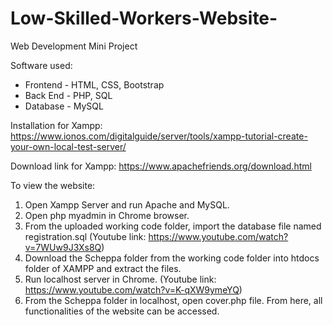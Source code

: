 # Low-Skilled-Workers-Website-
Web Development Mini Project

Software used:
* Frontend - HTML, CSS, Bootstrap
* Back End - PHP, SQL
* Database - MySQL


Installation for Xampp:
https://www.ionos.com/digitalguide/server/tools/xampp-tutorial-create-your-own-local-test-server/


Download link for Xampp:
https://www.apachefriends.org/download.html


To view the website:
1. Open Xampp Server and run Apache and MySQL.
2. Open php myadmin in Chrome browser.
3. From the uploaded working code folder, import the database file named registration.sql
(Youtube link: https://www.youtube.com/watch?v=7WUw9J3Xs8Q)
4. Download the Scheppa folder from the working code folder into htdocs folder of XAMPP and extract the files. 
5. Run localhost server in Chrome.
(Youtube link: https://www.youtube.com/watch?v=K-qXW9ymeYQ)
6. From the Scheppa folder in localhost, open cover.php file. From here, all functionalities of the website can be accessed.
